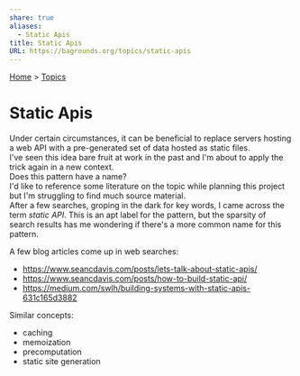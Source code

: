 ```yaml
---
share: true
aliases:
  - Static Apis
title: Static Apis
URL: https://bagrounds.org/topics/static-apis
---
```

[Home](../index.md) > [Topics](./index.md)  
# Static Apis  
Under certain circumstances, it can be beneficial to replace servers hosting a web API with a pre-generated set of data hosted as static files.  
I've seen this idea bare fruit at work in the past and I'm about to apply the trick again in a new context.  
Does this pattern have a name?  
I'd like to reference some literature on the topic while planning this project but I'm struggling to find much source material.  
After a few searches, groping in the dark for key words, I came across the term _static API_. This is an apt label for the pattern, but the sparsity of search results has me wondering if there's a more common name for this pattern.  
  
A few blog articles come up in web searches:  
- https://www.seancdavis.com/posts/lets-talk-about-static-apis/  
- https://www.seancdavis.com/posts/how-to-build-static-api/  
- https://medium.com/swlh/building-systems-with-static-apis-631c165d3882  
  
Similar concepts:  
- caching  
- memoization  
- precomputation  
- static site generation  
